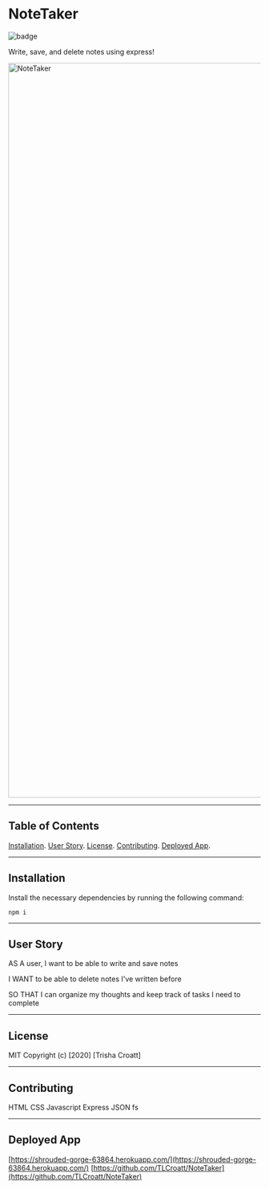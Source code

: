 # NoteTaker

![badge](https://img.shields.io/badge/license-MIT-green)

Write, save, and delete notes using express!

<img width="1465" alt="NoteTaker" src="https://user-images.githubusercontent.com/66500773/92550539-ef879b00-f218-11ea-928f-8846139c83cd.png">


---

## Table of Contents
[Installation](#installation). 
[User Story](#userStory). 
[License](#license). 
[Contributing](#contributing). 
[Deployed App](#deployed). 

---

## Installation
Install the necessary dependencies by running the following command:
```
npm i
```

---

## User Story
AS A user, I want to be able to write and save notes

I WANT to be able to delete notes I've written before

SO THAT I can organize my thoughts and keep track of tasks I need to complete

---

## License
MIT
Copyright (c) [2020] [Trisha Croatt]

---

## Contributing
HTML 
CSS 
Javascript 
Express 
JSON 
fs 

---

## Deployed App
[https://shrouded-gorge-63864.herokuapp.com/](https://shrouded-gorge-63864.herokuapp.com/) 
[https://github.com/TLCroatt/NoteTaker](https://github.com/TLCroatt/NoteTaker)
  

